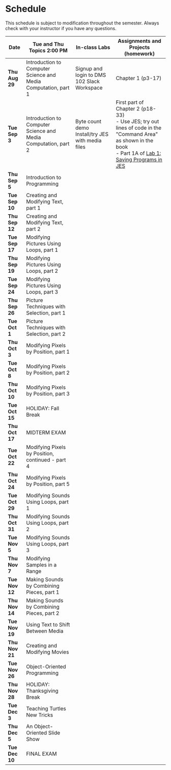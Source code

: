 # Schedule
This schedule is subject to modification throughout the semester. Always check with your instructor if you have any questions.

| Date           | Tue and Thu Topics 2:00 PM                                   | In-class Labs                                       | Assignments and Projects (homework)                          |
| -------------- | ------------------------------------------------------------ | --------------------------------------------------- | ------------------------------------------------------------ |
| **Thu Aug 29** | Introduction to Computer Science and Media Computation, part 1 | Signup and login to DMS 102 Slack Workspace         | Chapter 1 (p3-17)                                            |
| **Tue Sep 3**  | Introduction to Computer Science and Media Computation, part 2 | Byte count demo<br>Install/try JES with media files | First part of Chapter 2 (p18-33)<br>- Use JES; try out lines of code in the "Command Area" as shown in the book<br>- Part 1A of [Lab 1: Saving Programs in JES](lab01-saving-programs-jes/instructions.md) |
| **Thu Sep 5**  | Introduction to Programming                                  |                                                     |                                                              |
| **Tue Sep 10** | Creating and Modifying Text, part 1                          |                                                     |                                                              |
| **Thu Sep 12** | Creating and Modifying Text, part 2                          |                                                     |                                                              |
| **Tue Sep 17** | Modifying Pictures Using Loops, part 1                       |                                                     |                                                              |
| **Thu Sep 19** | Modifying Pictures Using Loops, part 2                       |                                                     |                                                              |
| **Tue Sep 24** | Modifying Pictures Using Loops, part 3                       |                                                     |                                                              |
| **Thu Sep 26** | Picture Techniques with Selection, part 1                    |                                                     |                                                              |
| **Tue Oct 1**  | Picture Techniques with Selection, part 2                    |                                                     |                                                              |
| **Thu Oct 3**  | Modifying Pixels by Position, part 1                         |                                                     |                                                              |
| **Tue Oct 8**  | Modifying Pixels by Position, part 2                         |                                                     |                                                              |
| **Thu Oct 10** | Modifying Pixels by Position, part 3                         |                                                     |                                                              |
| **Tue Oct 15** | HOLIDAY: Fall Break                                          |                                                     |                                                              |
| **Thu Oct 17** | MIDTERM EXAM                                                 |                                                     |                                                              |
| **Tue Oct 22** | Modifying Pixels by Position, continued - part 4             |                                                     |                                                              |
| **Thu Oct 24** | Modifying Pixels by Position, part 5                         |                                                     |                                                              |
| **Tue Oct 29** | Modifying Sounds Using Loops, part 1                         |                                                     |                                                              |
| **Thu Oct 31** | Modifying Sounds Using Loops, part 2                         |                                                     |                                                              |
| **Tue Nov 5**  | Modifying Sounds Using Loops, part 3                         |                                                     |                                                              |
| **Thu Nov 7**  | Modifying Samples in a Range                                 |                                                     |                                                              |
| **Tue Nov 12** | Making Sounds by Combining Pieces, part 1                    |                                                     |                                                              |
| **Thu Nov 14** | Making Sounds by Combining Pieces, part 2                    |                                                     |                                                              |
| **Tue Nov 19** | Using Text to Shift Between Media                            |                                                     |                                                              |
| **Thu Nov 21** | Creating and Modifying Movies                                |                                                     |                                                              |
| **Tue Nov 26** | Object-Oriented Programming                                  |                                                     |                                                              |
| **Thu Nov 28** | HOLIDAY: Thanksgiving Break                                  |                                                     |                                                              |
| **Tue Dec 3**  | Teaching Turtles New Tricks                                  |                                                     |                                                              |
| **Thu Dec 5**  | An Object-Oriented Slide Show                                |                                                     |                                                              |
| **Tue Dec 10** | FINAL EXAM                                                   |                                                     |                                                              |